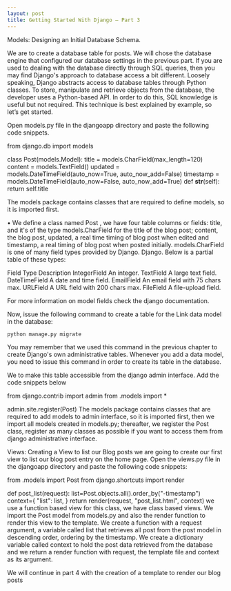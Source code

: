 ```yaml
---
layout: post
title: Getting Started With Django – Part 3
---
```


Models: Designing an Initial Database Schema.

We are to create a database table for posts. We will chose the database engine that configured our database settings in the previous part. If you are used to dealing with the database directly through SQL queries, then you may find Django's approach to database access a bit different. Loosely speaking,
Django abstracts access to database tables through Python classes. To store, manipulate and retrieve objects from the database, the developer uses a Python-based API. In order to do this, SQL knowledge is useful but not required. This technique is best explained by example, so let’s get started.

Open models.py file in the djangoapp directory and paste the following code snippets.


from django.db import models


class Post(models.Model):
    title = models.CharField(max_length=120)
    content = models.TextField()
    updated = models.DateTimeField(auto_now=True, auto_now_add=False)
    timestamp = models.DateTimeField(auto_now=False, auto_now_add=True)
    def __str__(self):
        return self.title

The models package contains classes that are required to define models, so it is imported first.

• We define a class named Post , we have four table columns or fields: title, and it's of the type models.CharField for the title of the blog post; content, the blog post, updated, a real time timing of blog post when edited and timestamp, a real timing of blog post when posted initially. models.CharField  is one of many field types provided by Django.  Django. Below is a partial table of these types:

Field Type
Description
IntegerField
An integer.
TextField
A large text field.
DateTimeField
A date and time field.
EmailField
An email field with 75 chars max.
URLField
A URL field with 200 chars max.
FileField
A file-upload field.

For more information on model fields check the django documentation.

Now, issue the following command to create a table for the Link data model in
the database:

	python manage.py migrate

You may remember that we used this command in the previous chapter to create Django's own administrative tables. Whenever you add a data model, you need to issue this command in order to create its table in the database.

We to make this table accessible from the django admin interface. Add the code snippets below


from django.contrib import admin
from .models import *

admin.site.register(Post)
The models package contains classes that are required to add models to admin interface, so it is imported first, then we import all models created in models.py; thereafter, we register the Post class, register as many classes as possible if you want to access them from django administrative interface.


Views: Creating a View to list our Blog posts
we are going to create our first view to list our blog post entry on the home page. Open the views.py file in the djangoapp directory and paste the following code snippets:

from .models import Post
from django.shortcuts import render

def post_list(request):
    list=Post.objects.all().order_by("-timestamp")
    context={
        "list": list,
    }
    return render(request, "post_list.html", context)
we use a function based view for this class, we have  class based views. We import the Post model from models.py and also the render function to render this view to the template. We create a function with a request argument, a variable called list that retrieves all post from the post model in descending order, ordering by the timestamp. We create a dictionary variable called context to hold the post data retrieved from the database and we return a render function with request, the template file and context as its argument.

We will continue in part 4 with the creation of a template to render our blog posts

